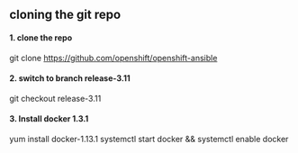 ## cloning the git repo

#### 1. clone the repo
git clone https://github.com/openshift/openshift-ansible
#### 2. switch to branch release-3.11
git checkout release-3.11

#### 3. Install docker 1.3.1
yum install docker-1.13.1
systemctl start docker && systemctl enable docker



